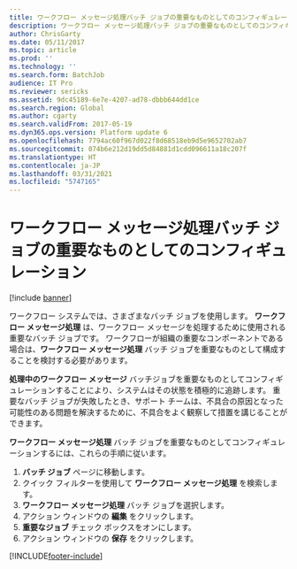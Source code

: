 ```yaml
---
title: ワークフロー メッセージ処理バッチ ジョブの重要なものとしてのコンフィギュレーション
description: ワークフロー メッセージ処理バッチ ジョブの重要なものとしてのコンフィギュレーション
author: ChrisGarty
ms.date: 05/11/2017
ms.topic: article
ms.prod: ''
ms.technology: ''
ms.search.form: BatchJob
audience: IT Pro
ms.reviewer: sericks
ms.assetid: 9dc45189-6e7e-4207-ad78-dbbb644dd1ce
ms.search.region: Global
ms.author: cgarty
ms.search.validFrom: 2017-05-19
ms.dyn365.ops.version: Platform update 6
ms.openlocfilehash: 7794ac60f967d022f8d68518eb9d5e9652702ab7
ms.sourcegitcommit: 074b6e212d19dd5d84881d1cdd096611a18c207f
ms.translationtype: HT
ms.contentlocale: ja-JP
ms.lasthandoff: 03/31/2021
ms.locfileid: "5747165"
---
```

# <a name="configure-the-workflow-message-processing-batch-job-as-critical"></a>ワークフロー メッセージ処理バッチ ジョブの重要なものとしてのコンフィギュレーション

[!include [banner](../includes/banner.md)]

ワークフロー システムでは、さまざまなバッチ ジョブを使用します。 **ワークフロー メッセージ処理** は、ワークフロー メッセージを処理するために使用される重要なバッチ ジョブです。 ワークフローが組織の重要なコンポーネントである場合は、**ワークフロー メッセージ処理** バッチ ジョブを重要なものとして構成することを検討する必要があります。

**処理中のワークフロー メッセージ** バッチジョブを重要なものとしてコンフィギュレーションすることにより、システムはその状態を積極的に追跡します。 重要なバッチ ジョブが失敗したとき、サポート チームは、不具合の原因となった可能性のある問題を解決するために、不具合をよく観察して措置を講じることができます。

**ワークフロー メッセージ処理** バッチ ジョブを重要なものとしてコンフィギュレーションするには、これらの手順に従います。

1. **バッチ ジョブ** ページに移動します。
2. クイック フィルターを使用して **ワークフロー メッセージ処理** を検索します。
3. **ワークフロー メッセージ処理** バッチ ジョブを選択します。
4. アクション ウィンドウの **編集** をクリックします。
5. **重要なジョブ** チェック ボックスをオンにします。
6. アクション ウィンドウの **保存** をクリックします。


[!INCLUDE[footer-include](../../../includes/footer-banner.md)]